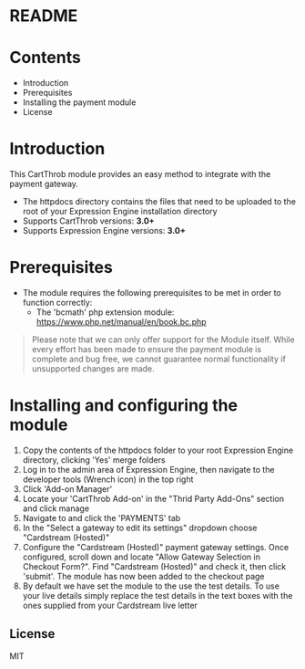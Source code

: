 # README

# Contents

- Introduction
- Prerequisites
- Installing the payment module
- License

# Introduction

This CartThrob module provides an easy method to integrate with the payment gateway.
 - The httpdocs directory contains the files that need to be uploaded to the root of your Expression Engine installation directory
 - Supports CartThrob versions: **3.0+**
 - Supports Expression Engine versions: **3.0+**

# Prerequisites

- The module requires the following prerequisites to be met in order to function correctly:
    - The 'bcmath' php extension module: https://www.php.net/manual/en/book.bc.php

> Please note that we can only offer support for the Module itself. While every effort has been made to ensure the payment module is complete and bug free, we cannot guarantee normal functionality if unsupported changes are made.

# Installing and configuring the module

1. Copy the contents of the httpdocs folder to your root Expression Engine directory, clicking 'Yes' merge folders
2. Log in to the admin area of Expression Engine, then navigate to the developer tools (Wrench icon) in the top right
3. Click 'Add-on Manager'
4. Locate your 'CartThrob Add-on' in the "Thrid Party Add-Ons" section and click manage
5. Navigate to and click the 'PAYMENTS' tab
6. In the "Select a gateway to edit its settings" dropdown choose "Cardstream (Hosted)"
7. Configure the "Cardstream (Hosted)" payment gateway settings. Once configured, scroll down and locate "Allow Gateway Selection in Checkout Form?". Find "Cardstream (Hosted)" and check it, then click 'submit'. The module has now been added to the checkout page
8. By default we have set the module to the use the test details. To use your live details simply replace the test details in the text boxes with the ones supplied from your Cardstream live letter

License
----
MIT

